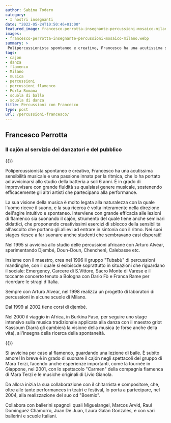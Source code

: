 ```yaml
---
author: Sabina Todaro
category:
- I nostri insegnanti
date: "2022-05-24T10:50:46+01:00"
featured_image: francesco-perrotta-insegnante-percussioni-mosaico-milano.webp
images:
- francesco-perrotta-insegnante-percussioni-mosaico-milano.webp
summary: >
 Polipercussionista spontaneo e creativo, Francesco ha una acutissima sensibilità musicale e una passione innata per la ritmica, che lo ha portato ad avvicinarsi allo studio della batteria a soli 6 anni. È in grado di improvvisare con grande...
tags:
- cajon
- danza
- flamenco
- Milano
- musica
- percussioni
- percussioni flamenco
- Porta Romana
- scuola di ballo
- scuola di danza
title: Percussioni con Francesco
type: post
url: /percussioni-francesco/
---
```

## Francesco Perrotta

### Il cajón al servizio dei danzatori e del pubblico

<div class="w6 fl pv2">
{{<figureh src="francesco-perrotta-spettacolo-percussioni.webp"
alt="Francesco Perrotta in spettacolo"
caption="Francesco Perrotta in spettacolo"
class="ma0" >}}
</div>

Polipercussionista spontaneo e creativo, Francesco ha una acutissima sensibilità musicale e una passione innata per la ritmica, che lo ha portato ad avvicinarsi allo studio della batteria a soli 6 anni. È in grado di improvvisare con grande fluidità su qualsiasi genere musicale, sostenendo efficacemente gli altri artisti che partecipano alla performance.

La sua visione della musica è molto legata alla naturalezza con la quale l'uomo riceve il suono, e la sua ricerca è volta interamente nella direzione dell'agire intuitivo e spontaneo. Interviene con grande efficacia alle lezioni di flamenco sia suonando il cajón, strumento del quale tiene anche seminari didattici, che proponendo creativissimi esercizi di sblocco della sensibilità all'ascolto che portano gli allievi ad entrare in sintonia con il ritmo. Nei suoi stages riesce a far suonare anche studenti che sembravano casi disperati!

Nel 1995 si avvicina allo studio delle percussioni africane con Arturo Alvear, sperimentando Djembé, Doun-Doun, Chenchenì, Calebasse etc.

Insieme con il maestro, crea nel 1996 il gruppo "Tubabù" di percussioni mandinghe, con il quale si esibiscde soprattutto in situazioni che riguardano il sociale: Emergency, Carcere di S.Vittore, Sacro Monte di Varese e il toccante concerto tenuto a Bologna con Dario Fò e Franca Rame per ricordare le stragi d'Italia.

Sempre con Arturo Alvear, nel 1998 realizza un progetto di laboratori di percussioni in alcune scuole di Milano.

Dal 1999 al 2002 tiene corsi di djembé.

Nel 2000 il viaggio in Africa,  in Burkina Faso, per seguire uno stage intensivo sulla musica tradizionale applicata alla danza con il maestro griot Kassoum Diarrà gli cambierà la visione della musica (e forse anche della vita), all'insegna della ricerca della spontaneità.

<div class="mw7 fr pl4">
{{<figureh src="francesco-perrotta-suona-flamenco.webp"
alt="Foto di Giovanni Caruso"
caption="Foto di Giovanni Caruso" >}}
</div>



Si avvicina per caso al flamenco, guardando una lezione di baile. È subito amore! In breve è in grado di suonare il cajón negli spettacoli del gruppo di Mara Terzi, facendo anche esperienze importanti, come la tournée in Giappone, nel 2001, con lo spettacolo "Carmen" della compagnia flamenca di Mara Terzi e le musiche originali di Livio Gianola.

Da allora inizia la sua collaborazione con il chitarrista e compositore, che, oltre alle tante performances in teatri e festival, lo porta a partecipare, nel 2004, alla realizzazione del suo cd "Boemio".

Collabora con ballerini spagnoli quali Miguelangel, Marcos Arvid, Raul Dominguez Chamorro, Juan De Juan, Laura Galan Gonzales, e con vari ballerini e scuole Italiani.
